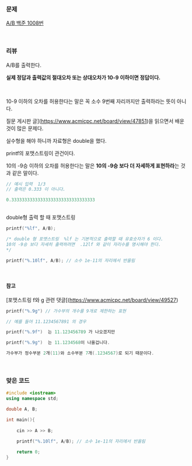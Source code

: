 ### 문제

[A/B  백준 1008번](https://www.acmicpc.net/problem/1008)

</br>

### 리뷰

A/B를 출력한다. 

**실제 정답과 출력값의 절대오차 또는 상대오차가 10-9 이하이면 정답이다.**

</br>

10-9 이하의 오차를 허용한다는 말은 꼭 소수 9번째 자리까지만 출력하라는 뜻이 아니다.

질문 게시판 글](https://www.acmicpc.net/board/view/47851)을 읽으면서 배운 것이 많은 문제다. 

실수형을 해야 하니까 자료형은 double을 했다. 

printf의 포맷스트링이 관건이다. 

10의 -9승 이하의 오차를 허용한다는 말은 **10의 -9승 보다 더 자세하게 표현하라**는 것과 같은 말이다. 

```c++
// 예시 입력  1/3   
// 출력은 0.333 이 아니다. 

0.33333333333333333333333333333333
    
```

double형 출력 할 때 포맷스트링

```c++
printf("%lf", A/B);

/* double 형 포맷스트링  %lf 는 기본적으로 출력할 때 유효숫자가 6 이다.
10의 -9승 보다 자세히 출력하려면  .12lf 와 같이 자리수를 명시해야 한다. 
*/

printf("%.10lf", A/B); // 소수 1e-11의 자리에서 반올림
```

</br> 

#### 참고

[포맷스트링 f와 g 관련 댓글[(https://www.acmicpc.net/board/view/49527)

```c++
printf("%.9g") // 가수부의 개수를 9개로 제한하는 표현

// 예를 들어 11.1234567891 의 경우

printf("%.9f")  는 11.123456789 가 나오겠지만 

printf("%.9g")  는 11.1234568이 나올겁니다. 

가수부가 정수부분 2개(11)와 소수부분 7개(.1234567)로 되기 때문이다.
```

</br>

### 맞은 코드 

```c++
#include <iostream>
using namespace std;

double A, B; 

int main(){
	
	cin >> A >> B;

	printf("%.10lf", A/B); // 소수 1e-11의 자리에서 반올림
	
	return 0;
}
```

</br>